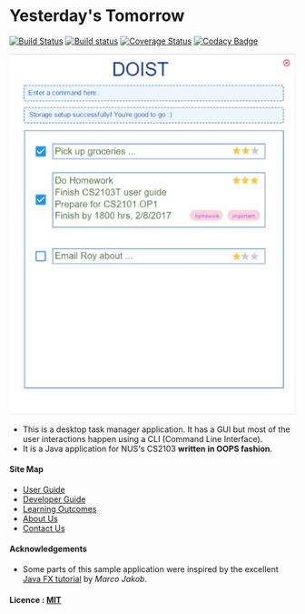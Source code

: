 # Yesterday's Tomorrow

[![Build Status](https://travis-ci.org/CS2103JAN2017-F11-B3/main.svg?branch=master)](https://travis-ci.org/CS2103JAN2017-F11-B3/main)
[![Build status](https://ci.appveyor.com/api/projects/status/sw7a0eg4w23wa40l/branch/master?svg=true)](https://ci.appveyor.com/project/SmartyMJ/main/branch/master)
[![Coverage Status](https://coveralls.io/repos/github/se-edu/addressbook-level4/badge.svg?branch=master)](https://coveralls.io/github/se-edu/addressbook-level4?branch=master)
[![Codacy Badge](https://api.codacy.com/project/badge/Grade/fc0b7775cf7f4fdeaf08776f3d8e364a)](https://www.codacy.com/app/damith/addressbook-level4?utm_source=github.com&amp;utm_medium=referral&amp;utm_content=se-edu/addressbook-level4&amp;utm_campaign=Badge_Grade)

<img src="docs/images/Ui.png" width="600"><br>

* This is a desktop task manager application. It has a GUI but most of the user interactions happen using
  a CLI (Command Line Interface).
* It is a Java application for NUS's CS2103 **written in OOPS fashion**.

#### Site Map
* [User Guide](docs/UserGuide.md)
* [Developer Guide](docs/DeveloperGuide.md)
* [Learning Outcomes](docs/LearningOutcomes.md)
* [About Us](docs/AboutUs.md)
* [Contact Us](docs/ContactUs.md)


#### Acknowledgements

* Some parts of this sample application were inspired by the excellent
  [Java FX tutorial](http://code.makery.ch/library/javafx-8-tutorial/) by *Marco Jakob*.


#### Licence : [MIT](LICENSE)
